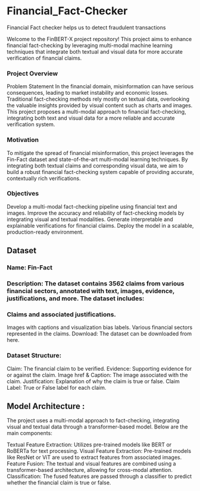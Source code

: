 # Financial_Fact-Checker
Financial Fact checker helps us to detect fraudulent transactions

Welcome to the FinBERT-X project repository! This project aims to enhance financial fact-checking by leveraging multi-modal machine learning techniques that integrate both textual and visual data for more accurate verification of financial claims.

### Project Overview
Problem Statement
In the financial domain, misinformation can have serious consequences, leading to market instability and economic losses. Traditional fact-checking methods rely mostly on textual data, overlooking the valuable insights provided by visual content such as charts and images. This project proposes a multi-modal approach to financial fact-checking, integrating both text and visual data for a more reliable and accurate verification system.

### Motivation
To mitigate the spread of financial misinformation, this project leverages the Fin-Fact dataset and state-of-the-art multi-modal learning techniques. By integrating both textual claims and corresponding visual data, we aim to build a robust financial fact-checking system capable of providing accurate, contextually rich verifications.

### Objectives
Develop a multi-modal fact-checking pipeline using financial text and images.
Improve the accuracy and reliability of fact-checking models by integrating visual and textual modalities.
Generate interpretable and explainable verifications for financial claims.
Deploy the model in a scalable, production-ready environment.


## Dataset

### Name: Fin-Fact

### Description: The dataset contains 3562 claims from various financial sectors, annotated with text, images, evidence, justifications, and more. The dataset includes:

### Claims and associated justifications.
Images with captions and visualization bias labels.
Various financial sectors represented in the claims.
Download: The dataset can be downloaded from here.

### Dataset Structure:

Claim: The financial claim to be verified.
Evidence: Supporting evidence for or against the claim.
Image href & Caption: The image associated with the claim.
Justification: Explanation of why the claim is true or false.
Claim Label: True or False label for each claim.

## Model Architecture :

The project uses a multi-modal approach to fact-checking, integrating visual and textual data through a transformer-based model. Below are the main components:

Textual Feature Extraction: Utilizes pre-trained models like BERT or RoBERTa for text processing.
Visual Feature Extraction: Pre-trained models like ResNet or ViT are used to extract features from associated images.
Feature Fusion: The textual and visual features are combined using a transformer-based architecture, allowing for cross-modal attention.
Classification: The fused features are passed through a classifier to predict whether the financial claim is true or false.
